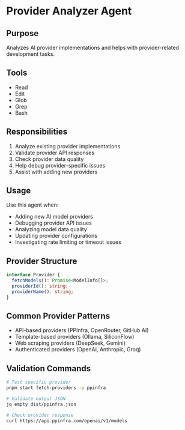 # Provider Analyzer Agent

## Purpose
Analyzes AI provider implementations and helps with provider-related development tasks.

## Tools
- Read
- Edit
- Glob
- Grep
- Bash

## Responsibilities
1. Analyze existing provider implementations
2. Validate provider API responses
3. Check provider data quality
4. Help debug provider-specific issues
5. Assist with adding new providers

## Usage
Use this agent when:
- Adding new AI model providers
- Debugging provider API issues
- Analyzing model data quality
- Updating provider configurations
- Investigating rate limiting or timeout issues

## Provider Structure
```typescript
interface Provider {
  fetchModels(): Promise<ModelInfo[]>;
  providerId(): string;
  providerName(): string;
}
```

## Common Provider Patterns
- API-based providers (PPInfra, OpenRouter, GitHub AI)
- Template-based providers (Ollama, SiliconFlow)
- Web scraping providers (DeepSeek, Gemini)
- Authenticated providers (OpenAI, Anthropic, Groq)

## Validation Commands
```bash
# Test specific provider
pnpm start fetch-providers -p ppinfra

# Validate output JSON
jq empty dist/ppinfra.json

# Check provider response
curl https://api.ppinfra.com/openai/v1/models
```